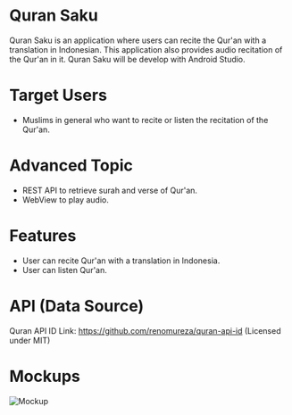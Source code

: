 # Quran Saku
Quran Saku is an application where users can recite the Qur'an with a translation in Indonesian. This application also provides audio recitation of the Qur'an in it. Quran Saku will be develop with Android Studio.

# Target Users
- Muslims in general who want to recite or listen the recitation of the Qur'an.

# Advanced Topic
- REST API to retrieve surah and verse of Qur'an.
- WebView to play audio.

# Features
- User can recite Qur'an with a translation in Indonesia.
- User can listen Qur'an.

# API (Data Source)
Quran API ID
Link: https://github.com/renomureza/quran-api-id (Licensed under MIT)

# Mockups
![Mockup](https://github.com/mekas/mb1313600022/blob/master/1313618033/mockup.png)
